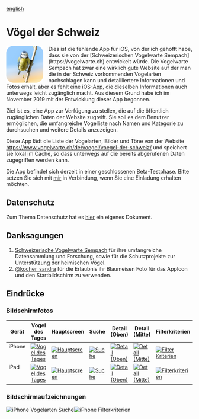 [english](../README.md)

#  Vögel der Schweiz

<img src="../assets/AppIcon.png" alt="App icon" style="max-width: 100px; vertical-align: text-top; float: left; padding-right: 1em;"> 
Dies ist die fehlende App für iOS, von der ich gehofft habe, dass sie von der [Schweizerischen Vogelwarte Sempach](https://vogelwarte.ch) entwickelt würde.
Die Vogelwarte Sempach hat zwar eine wirklich gute Website auf der man die in der Schweiz vorkommenden Vogelarten nachschlagen kann und detailliertere Informationen und Fotos erhält, aber es fehlt eine iOS-App, die dieselben Informationen auch unterwegs leicht zugänglich macht.  
Aus diesem Grund habe ich im November 2019 mit der Entwicklung dieser App begonnen.

Ziel ist es, eine App zur Verfügung zu stellen, die auf die öffentlich zugänglichen Daten der Website zugreift. Sie soll es dem Benutzer ermöglichen, die umfangreiche Vogelliste nach Namen und Kategorie zu durchsuchen und weitere Details anzuzeigen.

Diese App lädt die Liste der Vogelarten, Bilder und Töne von der Website https://www.vogelwarte.ch/de/voegel/voegel-der-schweiz/ und speichert sie lokal im Cache, so dass unterwegs auf die bereits abgerufenen Daten zugegriffen werden kann.

Die App befindet sich derzeit in einer geschlossenen Beta-Testphase. Bitte setzen Sie sich mit [mir](mailto:pd95@users.noreply.github.com?subject=Swiss-Birds-App%20beta) in Verbindung, wenn Sie eine Einladung erhalten möchten.

## Datenschutz

Zum Thema Datenschutz hat es [hier](privacy.md) ein eigenes Dokument.

## Danksagungen

1. [Schweizerische Vogelwarte Sempach](https://vogelwarte.ch) für ihre umfangreiche Datensammlung und Forschung, sowie für die Schutzprojekte zur Unterstützung der heimischen Vögel.    
2. [@kocher_sandra](https://twitter.com/kocher_sandra) für die Erlaubnis ihr Blaumeisen Foto für das AppIcon und den Startbildschirm zu verwenden.

## Eindrücke

### Bildschirmfotos

<table>
  <thead>
    <tr>
      <th>Gerät</th>
      <th>Vogel des Tages</th>
      <th>Hauptscreen</th>
      <th>Suche</th>
      <th>Detail (Oben)</th>
      <th>Detail (Mitte)</th>
      <th>Filterkriterien</th>
    </tr>
  </thead>
  <tbody>
    <tr>
      <td style="vertical-align:top">iPhone</td>
      <td><a href="/Swiss-Birds-App/screenshots/iPhone/German_00_BirdOfTheDay.jpeg"><img src="/Swiss-Birds-App/screenshots/iPhone/German_00_BirdOfTheDay.jpeg" width="100%" alt="Vogel des Tages"></a></td>
      <td><a href="/Swiss-Birds-App/screenshots/iPhone/German_01_Main.jpeg"><img src="/Swiss-Birds-App/screenshots/iPhone/German_01_Main.jpeg" width="100%" alt="Hauptscreen"></a></td>
      <td><a href="/Swiss-Birds-App/screenshots/iPhone/German_02_Search.jpeg"><img src="/Swiss-Birds-App/screenshots/iPhone/German_02_Search.jpeg" width="100%" alt="Suche"></a></td>
      <td><a href="/Swiss-Birds-App/screenshots/iPhone/German_03_Detail_Top.jpeg"><img src="/Swiss-Birds-App/screenshots/iPhone/German_03_Detail_Top.jpeg" width="100%" alt="Detail (Oben)"></a></td>
      <td><a href="/Swiss-Birds-App/screenshots/iPhone/German_04_Detail_Middle.jpeg"><img src="/Swiss-Birds-App/screenshots/iPhone/German_04_Detail_Middle.jpeg" width="100%" alt="Detail (Mitte)"></a></td>
      <td><a href="/Swiss-Birds-App/screenshots/iPhone/German_05_Filtercriteria.jpeg"><img src="/Swiss-Birds-App/screenshots/iPhone/German_05_Filtercriteria.jpeg" width="100%" alt="Filter Kriterien"></a></td>
    </tr>
    <tr>
      <td style="vertical-align:top">iPad</td>
      <td><a href="/Swiss-Birds-App/screenshots/iPad/German_00_BirdOfTheDay.jpeg"><img src="/Swiss-Birds-App/screenshots/iPad/German_00_BirdOfTheDay.jpeg" width="100%" alt="Vogel des Tages"></a></td>
      <td><a href="/Swiss-Birds-App/screenshots/iPad/German_01_Main.jpeg"><img src="/Swiss-Birds-App/screenshots/iPad/German_01_Main.jpeg" width="100%" alt="Hauptscreen"></a></td>
      <td><a href="/Swiss-Birds-App/screenshots/iPad/German_02_Search.jpeg"><img src="/Swiss-Birds-App/screenshots/iPad/German_02_Search.jpeg" width="100%" alt="Suche"></a></td>
      <td><a href="/Swiss-Birds-App/screenshots/iPad/German_03_Detail_Top.jpeg"><img src="/Swiss-Birds-App/screenshots/iPad/German_03_Detail_Top.jpeg" width="100%" alt="Detail (Oben)"></a></td>
      <td><a href="/Swiss-Birds-App/screenshots/iPad/German_04_Detail_Middle.jpeg"><img src="/Swiss-Birds-App/screenshots/iPad/German_04_Detail_Middle.jpeg" width="100%" alt="Detail (Mitte)"></a></td>
      <td><a href="/Swiss-Birds-App/screenshots/iPad/German_05_Filtercriteria.jpeg"><img src="/Swiss-Birds-App/screenshots/iPad/German_05_Filtercriteria.jpeg" width="100%" alt="Filterkriterien"></a></td>
    </tr>
  </tbody>
</table>

### Bildschirmaufzeichnungen

<img src="/Swiss-Birds-App/assets/images/iPhoneX_01_Bird_Search_de.gif" alt="iPhone Vogelarten Suche" width="49%"><img src="/Swiss-Birds-App/assets/images/iPhoneX_02_Filter_Search_de.gif" alt="iPhone Filterkriterien" width="49%">
